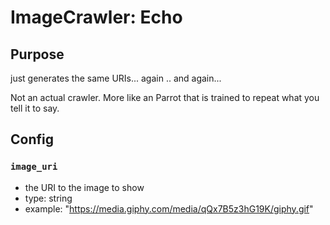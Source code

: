 # ImageCrawler: Echo

## Purpose

just generates the same URIs... again .. and again...

Not an actual crawler.
More like an Parrot that is trained to repeat what you tell it to say.

## Config

### `image_uri` 

- the URI to the image to show
- type: string
- example: "https://media.giphy.com/media/qQx7B5z3hG19K/giphy.gif"
